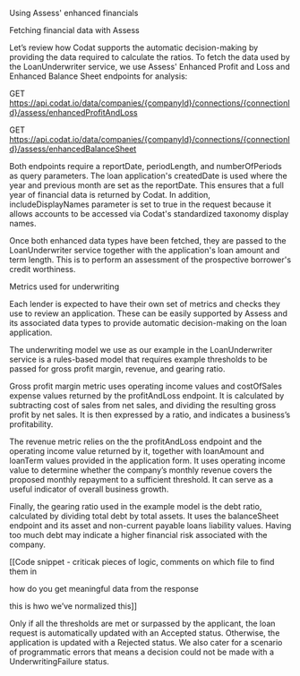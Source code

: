 Using Assess' enhanced financials

Fetching financial data with Assess

Let’s review how Codat supports the automatic decision-making by providing the data required to calculate the ratios. To fetch the data used by the LoanUnderwriter service, we use Assess' Enhanced Profit and Loss and Enhanced Balance Sheet endpoints for analysis:

GET https://api.codat.io/data/companies/{companyId}/connections/{connectionId}/assess/enhancedProfitAndLoss

GET https://api.codat.io/data/companies/{companyId}/connections/{connectionId}/assess/enhancedBalanceSheet

Both endpoints require a reportDate, periodLength, and numberOfPeriods as query parameters. The loan application's createdDate is used where the year and previous month are set as the reportDate. This ensures that a full year of financial data is returned by Codat. In addition, includeDisplayNames parameter is set to true in the request because it allows accounts to be accessed via Codat's standardized taxonomy display names.

Once both enhanced data types have been fetched, they are passed to the LoanUnderwriter service together with the application's loan amount and term length. This is to perform an assessment of the prospective borrower's credit worthiness.

Metrics used for underwriting

Each lender is expected to have their own set of metrics and checks they use to review an application. These can be easily supported by Assess and its associated data types to provide automatic decision-making on the loan application. 

The underwriting model we use as our example in the LoanUnderwriter service is a rules-based model that requires example thresholds to be passed for gross profit margin, revenue, and gearing ratio. 

Gross profit margin metric uses operating income values and costOfSales expense values returned by the profitAndLoss endpoint. It is calculated by subtracting cost of sales from net sales, and dividing the resulting gross profit by net sales. It is then expressed by a ratio, and indicates a business’s profitability. 

The revenue metric relies on the the profitAndLoss endpoint and the operating income value returned by it, together with loanAmount and loanTerm values provided in the application form. It uses operating income value to determine whether the company’s monthly revenue covers the proposed monthly repayment to a sufficient threshold. It can serve as a useful indicator of overall business growth.

Finally, the gearing ratio used in the example model is the debt ratio, calculated by dividing total debt by total assets. It uses the balanceSheet endpoint and its asset and non-current payable loans liability values. Having too much debt may indicate a higher financial risk associated with the company. 

[[Code snippet - criticak pieces of logic, comments on which file to find them in

how do you get meaningful data from the response

this is hwo we’ve normalized this]]

Only if all the thresholds are met or surpassed by the applicant, the loan request is automatically updated with an Accepted status. Otherwise, the application is updated with a Rejected status. We also cater for a scenario of programmatic errors that means a decision could not be made with a UnderwritingFailure status.